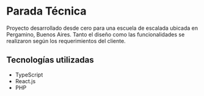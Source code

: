 # Parada Técnica

Proyecto desarrollado desde cero para una escuela de escalada ubicada en Pergamino, Buenos Aires. 
Tanto el diseño como las funcionalidades se realizaron según los requerimientos del cliente.

## Tecnologías utilizadas

- TypeScript
- React.js
- PHP